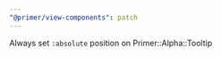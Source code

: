 ```yaml
---
"@primer/view-components": patch
---
```


Always set `:absolute` position on Primer::Alpha::Tooltip
